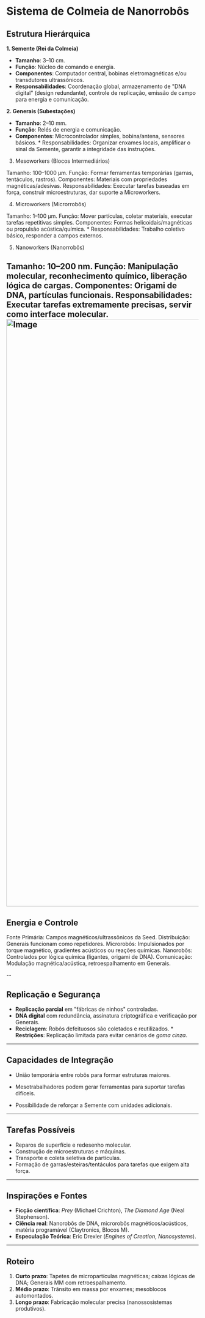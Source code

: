 # Sistema de Colmeia de Nanorrobôs 

## Estrutura Hierárquica

**1. Semente (Rei da Colmeia)**

* **Tamanho**: 3–10 cm.
* **Função**: Núcleo de comando e energia.
* **Componentes**: Computador central, bobinas eletromagnéticas e/ou transdutores ultrassônicos.
* **Responsabilidades**: Coordenação global, armazenamento de "DNA digital" (design redundante), controle de replicação, emissão de campo para energia e comunicação.

**2. Generais (Subestações)**

* **Tamanho**: 2–10 mm.
* **Função**: Relés de energia e comunicação.
* **Componentes**: Microcontrolador simples, bobina/antena, sensores básicos. * Responsabilidades: Organizar enxames locais, amplificar o sinal da Semente, garantir a integridade das instruções.

3. Mesoworkers (Blocos Intermediários)

Tamanho: 100–1000 µm.
Função: Formar ferramentas temporárias (garras, tentáculos, rastros).
Componentes: Materiais com propriedades magnéticas/adesivas.
Responsabilidades: Executar tarefas baseadas em força, construir microestruturas, dar suporte a Microworkers.

4. Microworkers (Microrrobôs)

Tamanho: 1–100 µm.
Função: Mover partículas, coletar materiais, executar tarefas repetitivas simples.
Componentes: Formas helicoidais/magnéticas ou propulsão acústica/química. * Responsabilidades: Trabalho coletivo básico, responder a campos externos.

5. Nanoworkers (Nanorrobôs)

Tamanho: 10–200 nm.
Função: Manipulação molecular, reconhecimento químico, liberação lógica de cargas.
Componentes: Origami de DNA, partículas funcionais.
Responsabilidades: Executar tarefas extremamente precisas, servir como interface molecular.
<img width="1024" height="1536" alt="Image" src="https://github.com/user-attachments/assets/0e3fe735-ce5a-4b60-87be-fefe1b31544e" />
--
## Energia e Controle

Fonte Primária: Campos magnéticos/ultrassônicos da Seed.
Distribuição: Generais funcionam como repetidores.
Microrobôs: Impulsionados por torque magnético, gradientes acústicos ou reações químicas.
Nanorobôs: Controlados por lógica química (ligantes, origami de DNA).
Comunicação: Modulação magnética/acústica, retroespalhamento em Generais.

--
## Replicação e Segurança

* **Replicação parcial** em "fábricas de ninhos" controladas.
* **DNA digital** com redundância, assinatura criptográfica e verificação por Generais.
* **Reciclagem**: Robôs defeituosos são coletados e reutilizados. * **Restrições**: Replicação limitada para evitar cenários de *goma cinza*.

---
## Capacidades de Integração

* União temporária entre robôs para formar estruturas maiores.
* Mesotrabalhadores podem gerar ferramentas para suportar tarefas difíceis.

* Possibilidade de reforçar a Semente com unidades adicionais.

---

## Tarefas Possíveis

* Reparos de superfície e redesenho molecular.
* Construção de microestruturas e máquinas.
* Transporte e coleta seletiva de partículas.
* Formação de garras/esteiras/tentáculos para tarefas que exigem alta força.

---

## Inspirações e Fontes

* **Ficção científica**: *Prey* (Michael Crichton), *The Diamond Age* (Neal Stephenson).
* **Ciência real**: Nanorobôs de DNA, microrobôs magnéticos/acústicos, matéria programável (Claytronics, Blocos M).
* **Especulação Teórica**: Eric Drexler (*Engines of Creation*, *Nanosystems*).

---

## Roteiro

1. **Curto prazo**: Tapetes de micropartículas magnéticas; caixas lógicas de DNA; Generais MM com retroespalhamento.
2. **Médio prazo**: Trânsito em massa por enxames; mesoblocos automontados.
3. **Longo prazo**: Fabricação molecular precisa (nanossosistemas produtivos).

